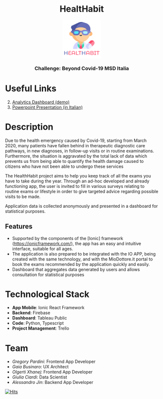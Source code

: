 # <h1 align="center">HealtHabit</h1>
<p align="center"><img align="center" src="https://github.com/GregoryPardini/HealtHabit/blob/master/ios/App/App/Assets.xcassets/AppIcon.appiconset/1024.png" width="25%" style="text-align: center"></p>


<h3 align="center">Challenge: Beyond Covid-19 MSD Italia</h3>

# Useful Links
 2. [Analytics Dashboard (demo)](https://public.tableau.com/profile/giulia.ciardi#!/vizhome/HealtHabit/Stat)
 3. [Powerpoint Presentation (in Italian)](https://github.com/gerti98/HealtHabit/blob/master/Healthabit.pdf)

# Description
Due to the health emergency caused by Covid-19, starting from March 2020, many patients have fallen behind in therapeutic diagnostic care pathways, in new diagnoses, in follow-up visits or in routine examinations. Furthermore, the situation is aggravated by the total lack of data which prevents us from being able to quantify the health damage caused to citizens who have not been able to undergo these services

The HealthHabit project aims to help you keep track of all the exams you have to take during the year. Through an ad-hoc developed and already functioning app, the user is invited to fill in various surveys relating to routine exams or lifestyle in order to give targeted advice regarding possible visits to be made.

Application data is collected anonymously and presented in a dashboard for statistical purposes.


## Features 
   * Supported by the components of the [Ionic] framework (https://ionicframework.com/), the app has an easy and intuitive interface, suitable for all ages.
   * The application is also prepared to be integrated with the IO APP, being created with the same technology, and with the MioDottore.it portal to book the exams recommended by the application quickly and easily.
   * Dashboard that aggregates data generated by users and allows consultation for statistical purposes

# Technological Stack
  * **App Mobile**: Ionic React Framework
  * **Backend**: Firebase
  * **Dashboard**: Tableau Public
  * **Code**: Python, Typescript
  * **Project Management**: Trello


# Team
 * *Gregory Pardini*: Frontend App Developer
 * *Gaia Businaro*: UX Architect
 * *Olgerti Xhanej*: Frontend App Developer
 * *Giulia Ciardi*: Data Scientist
 * *Alessandro Jin*: Backend App Developer

[![Hits](https://hits.seeyoufarm.com/api/count/incr/badge.svg?url=https%3A%2F%2Fgithub.com%2Fgerti98%2FHealtHabit&count_bg=%2379C83D&title_bg=%23555555&icon=&icon_color=%23E7E7E7&title=hits&edge_flat=false)](https://hits.seeyoufarm.com)
